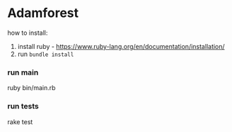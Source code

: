 # Adamforest

how to install:

1. install ruby - https://www.ruby-lang.org/en/documentation/installation/
2. run `bundle install`

### run main
ruby bin/main.rb

### run tests
rake test
